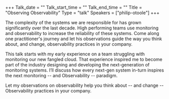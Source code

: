 +++
Talk_date = ""
Talk_start_time = ""
Talk_end_time = ""
Title = "Observing Observability"
Type = "talk"
Speakers = ["philip-otoole"]
+++

The complexity of the systems we are responsible for has grown significantly over the last decade.  High performing teams use monitoring and observability to increase the reliability of these systems.  Come along one practitioner's journey and let his observations guide the way you think about, and change, observability practices in your company.

This talk starts with my early experience on a team struggling with monitoring our new fangled cloud. That experience inspired me to become part of the industry designing and developing the next-generation of monitoring systems. I’ll discuss how every next-gen system in-turn inspires the next monitoring -- and Observability -- paradigm.

Let my observations on observability help you think about -- and change -- Observability practices in your company.
